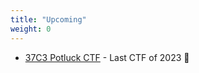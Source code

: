 ```yaml
---
title: "Upcoming"
weight: 0
---
```


- [37C3 Potluck CTF](https://play.potluckctf.com/) - Last CTF of 2023 🥳
